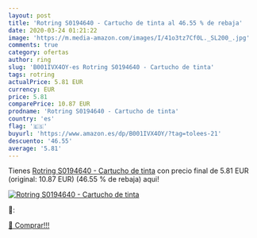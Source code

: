```yaml
---
layout: post
title: 'Rotring S0194640 - Cartucho de tinta al 46.55 % de rebaja'
date: 2020-03-24 01:21:22
image: 'https://m.media-amazon.com/images/I/41o3tz7Cf0L._SL200_.jpg'
comments: true
category: ofertas
author: ring
slug: 'B001IVX4OY-es Rotring S0194640 - Cartucho de tinta'
tags: rotring
actualPrice: 5.81 EUR
currency: EUR
price: 5.81
comparePrice: 10.87 EUR
prodname: 'Rotring S0194640 - Cartucho de tinta'
country: 'es'
flag: '🇪🇸'
buyurl: 'https://www.amazon.es/dp/B001IVX4OY/?tag=tolees-21'
descuento: '46.55'
average: '5.81'
---
```


Tienes [Rotring S0194640 - Cartucho de tinta](https://www.amazon.es/dp/B001IVX4OY/?tag=tolees-21) con precio final de  5.81 EUR (original: 10.87 EUR) (46.55 %  de rebaja) aqui!

[![Rotring S0194640 - Cartucho de tinta](https://m.media-amazon.com/images/I/41o3tz7Cf0L._SL200_.jpg)](https://www.amazon.es/dp/B001IVX4OY/?tag=tolees-21)

🔎:


[🛒 Comprar!!!](https://www.amazon.es/dp/B001IVX4OY/?tag=tolees-21)
